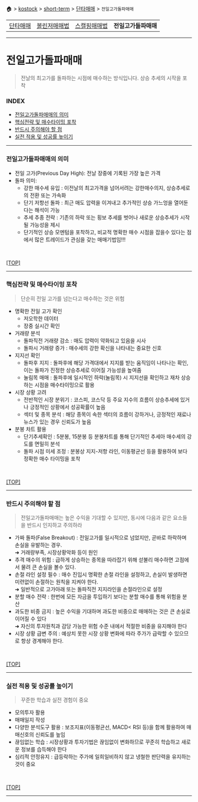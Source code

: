 🏠 > [kostock](../../../) > [short-term](../../) > [단타매매](../) > `전일고가돌파매매`

<table>
  <tr>
    <td><a href="../">단타매매</a></td>
    <td><a href="../볼린저매매법/" >볼린저매매법</a></td>
    <td><a href="../스캘핑매매법/" >스캘핑매매법</a></td>
    <td><b href="../전일고가돌파매매/" >전일고가돌파매매</b></td>
  </tr>
</table>

---
# 전일고가돌파매매
> 전날의 최고가를 돌파하는 시점에 매수하는 방식입니다. 상승 추세의 시작을 포착

### INDEX

- [전일고가돌파매매의 의미]()
- [핵심전략 및 매수타이밍 포착]()
- [반드시 주의해야 할 점]()
- [실전 적용 및 성공률 높이기]()

---
### 전일고가돌파매매의 의미
- 전일 고가(Previous Day High): 전날 장중에 기록된 가장 높은 가격
- 돌파 의미:
  - 강한 매수세 유입 : 이전날의 최고가격을 넘어서려는 강한매수의지, 상승추세로의 전환 또는 가속화
  - 단기 저항선 돌파 : 최근 매도 압력을 이겨내고 추가적인 상승 가느엉을 열어둔다는 해석이 가능
  - 추세 추종 전략 : 기존의 하락 또는 횡보 추세를 벗어나 새로운 상승추세가 시작될 가능성을 제시
  - 단기적인 상승 모멘텀을 포착하고, 비교적 명확한 매수 시점을 잡을수 있다는 점에서 많은 트레이드가 관심을 갖는 매매기법임!!!

<br/>

[[TOP]](#index)

---
### 핵심전략 및 매수타이밍 포착
> 단순히 전일 고가를 넘는다고 매수하는 것은 위험
- 명확한 전일 고가 확인 
  - 저오학한 데이터
  - 장중 실시간 확인
- 거래량 분석
  - 돌파직전 거래량 감소 : 매도 압력이 약화되고 있음을 시사
  - 돌파시 거래량 증가 : 매수세의 강한 확신을 나타내는 중요한 신호 
- 지지선 확인
  - 돌파후 지지 : 돌파후에 해당 가격대에서 지지를 받는 움직임이 나타나는 확인, 이는 돌파가 진정한 상승추세로 이어질 가능성을 높여줌
  - 눌림목 매매 : 돌파후에 일시적인 하락(눌림목) 시 지지선을 확인하고 재차 상승하는 시점을 매수타이밍으로 활용
- 시장 상황 고려 
  - 전반적인 시장 분위기 : 코스피, 코스닥 등 주요 지수의 흐름이 상승추세에 있거나 긍정적인 상황에서 성공확률이 높음
  - 섹터 및 종목 분석 : 해당 종목이 속한 섹터의 흐름이 강하거나, 긍정적인 재료나 뉴스가 있는 경우 신뢰도가 높음
- 분봉 차트 활용
  - 단기추세확인 : 5분봉, 15분봉 등 분봉차트를 통해 단기적인 추세아 매수세의 강도를 면밀히 분석
  - 돌파 시점 미세 조정 : 분봉상 지지-저항 라인, 이동평균선 등을 활용하여 보다 정확한 매수 타이밍을 포착

<br/>

[[TOP]](#index)

---
### 반드시 주의해야 할 점
> 전일고가돌파매매는 높은 수익을 기대할 수 있지만, 동시에 다음과 같은 요소들을 반드시 인지하고 주의하라
- 가짜 돌파(False Breakout) : 전일고가를 일시적으로 넘었지만, 곧바로 하락하며 손실을 유발하는 경우. <br/>
  ➜ 거래량부족, 시장상황악화 등이 원인
- 추격 매수의 위험 : 급하게 상승하는 종목을 따라잡기 위해 섣불리 매수하면 고점에서 물려 큰 손실을 볼수 있다.
- 손절 라인 설정 필수 : 매수 진입시 명확한 손절 라인을 설정하고, 손실이 발생하면 미련없이 손절하는 원칙을 지켜야 한다. <br/>
  ➜ 일반적으로 고가아래 또는 돌파직전 지지라인을 손절라인으로 설정
- 분할 매수 전략 : 한번에 모든 자금을 투입하기 보다는 분할 매수를 통해 위험을 분산
- 과도한 비중 금지 : 높은 수익을 기대하며 과도한 비중으로 매매하는 것은 큰 손실로 이어질 수 있다 <br/>
  ➜ 자신의 투자원칙과 감당 가능한 위험 수준 내에서 적절한 비중을 유지해야 한다
- 시장 상황 급변 주의 : 예상치 못한 시장 상황 변화에 따라 주가가 급락할 수 있으므로 항상 경계해야 한다.

<br/>

[[TOP]](#index)

---
### 실전 적용 및 성공률 높이기
> 꾸준한 학습과 실전 경험이 중요
- 모의투자 활용
- 매매일지 작성
- 다양한 분석도구 활용 : 보조지표(이동평균선, MACD< RSI 등)을 함께 활용하여 매매신호의 신뢰도를 높임
- 끊임없는 학습 : 시장상황과 투자기법은 끊임없이 변화하므로 꾸준히 학습하고 새로운 정보를 습득해야 한다
- 심리적 안정유지 : 급등락하는 주가에 일희일비하지 않고 냉철한 판단력을 유지하는 것이 중요

<br/>

[[TOP]](#index)

---